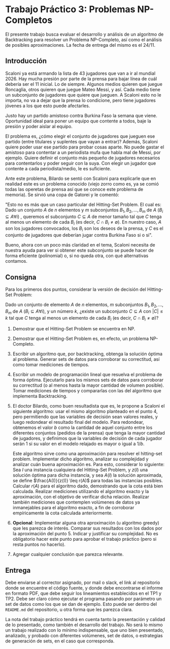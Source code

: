 # Trabajo Práctico 3: Problemas NP-Completos
El presente trabajo busca evaluar el desarrollo y análisis de un algoritmo de Backtracking para resolver un Problema NP-Completo, así como el análisis de posibles aproximaciones. La fecha de entrega del mismo es el 24/11.

## Introducción
Scaloni ya está armando la lista de 43 jugadores que van a ir al mundial 2026. Hay mucha presión por parte de la prensa para bajar línea de cuál debería ser el 11 inicial. Lo de siempre. Algunos medios quieren que juegue Roncaglia, otros quieren que juegue Mateo Messi, y así. Cada medio tiene un subconjunto de jugadores que quiere que jueguen. A Scaloni esto no le importa, no va a dejar que la prensa lo condicione, pero tiene jugadores jóvenes a los que esto puede afectarles.

Justo hay un partido amistoso contra Burkina Faso la semana que viene. Oportunidad ideal para poner un equipo que contente a todos, baje la presión y poder aislar al equipo.

El problema es, ¿cómo elegir el conjunto de jugadores que jueguen ese partido (entre titulares y suplentes que vayan a entrar)? Además, Scaloni quiere poder usar ese partido para probar cosas aparte. No puede gastar el amistoso para contentar a un periodista mufa que habla mal de Messi, por ejemplo. Quiere definir el conjunto más pequeño de jugadores necesarios para contentarlos y poder seguir con la suya. Con elegir un jugador que contente a cada periodista/medio, le es suficiente.

Ante este problema, Bilardo se sentó con Scaloni para explicarle que en realidad este es un problema conocido (viejo zorro como es, ya se comió todas las operetas de prensa así que se conoce este problema de memoria). Se sirvió una copa de Gatorei y le comentó:

"Esto no es más que un caso particular del Hitting-Set Problem. El cual es: Dado un conjunto 
$A$ de $n$ elementos y $m$ subconjuntos $B_1, B_2, ..., B_m$ de $A$
($B_i \subseteq A \forall i$) , queremos el subconjunto $C \subseteq A$ de menor tamaño tal 
que $C$ tenga al menos un elemento de cada
$B_i$ (es decir, $C \cap B_i \neq \emptyset$). En nuestro caso, $A$ son los jugadores 
convocados, los $B_i$ son los deseos de la
prensa, y $C$ es el conjunto de jugadores que deberían jugar contra Burkina Faso 
si o si". 

Bueno, ahora con un poco más claridad en el tema, Scaloni necesita de nuestra 
ayuda para ver si obtener este subconjunto se puede hacer de forma eficiente 
(polinomial) o, si no queda otra, con qué alternativas contamos.

## Consigna

Para los primeros dos puntos, considerar la versión de decisión del Hitting-Set Problem:

Dado un conjunto de elemento $A$ de $n$ elementos, $m$ subconjuntos $B_1, B_2, ..., B_m$ de $A$
($B_i \subseteq A \forall i$), y un número $k$, ¿existe un subconjunto $C \subseteq A$ con $|C| \leq k$ tal que $C$ tenga al menos un elemento de cada $B_i$ (es decir, 
$C \cap B_i \neq \emptyset$)?

1. 	Demostrar que el Hitting-Set Problem se encuentra en NP.

2. 	Demostrar que el Hitting-Set Problem es, en efecto, un problema NP-Completo. 

3. 	Escribir un algoritmo que, por backtracking, obtenga la solución óptima al problema. 
	Generar sets de datos para corroborar su correctitud, así como tomar mediciones de tiempos. 

4. 	Escribir un modelo de programación lineal que resuelva el problema de forma óptima. Ejecutarlo
	para los mismos sets de datos para corroborar su correctitud (o al menos hasta la mayor cantidad
	de volumen posible). Tomar mediciones de tiempos
	y compararlas con las del algoritmo que implementa Backtracking. 

5. 	El doctor Bilardo, como buen resultadista que es, le propone a Scaloni el siguiente algoritmo:
 	usar el mismo algoritmo planteado en el punto 4, pero permitiendo que las variables de decisión
	sean valores reales, y luego redondear el resultado final del modelo. Para redondear, obtenemos el
	valor $b$ como la cantidad de aquel conjunto entre los diferentes conjuntos (pedidos de la prensa)
	que tenga la mayor cantidad de jugadores, y  definimos que la variables de decisión de cada jugador
	serán 1 si su valor en el modelo relajado es mayor o igual a $1/b$.
   
	Este algoritmo sirve como una aproximación para resolver el hitting-set problem. 
	Implementar dicho algoritmo, analizar su complejidad
	y analizar cuán buena aproximación es. Para esto, considerar lo siguiente: 
	Sea $I$ una instancia cualquiera del Hitting-Set Problem, y $z(I)$ una
	solución óptima para dicha instancia, y sea $A(I)$ la solución aproximada, 
	se define $\frac{A(I)}{z(I)} \leq r(A)$ para todas las instancias posibles. 
	Calcular $r(A)$ para el algoritmo dado, demostrando que la cota está bien
	calculada. Realizar mediciones utilizando el algoritmo exacto y la aproximación,
	con el objetivo de verificar dicha relación. Realizar también mediciones
	que contemplen volúmenes de datos ya inmanejables para el algoritmo exacto,
	a fin de corroborar empíricamente la cota calculada anteriormente. 

6.	**Opcional**: Implementar alguna otra aproximación (u algoritmo greedy) que 
	les parezca de interés. Comparar sus resultados con los dados por la aproximación 
	del punto 5. Indicar y justificar su complejidad. No es obligatorio
	hacer este punto para aprobar el trabajo práctico (pero si resta puntos no hacerlo).

7. 	Agregar cualquier conclusión que parezca relevante.

## Entrega

Debe enviarse al corrector asignado, por mail o slack, el link
al repositorio donde se encuentre el código fuente, y donde debe encontrarse
el informe en formato PDF, que debe seguir los lineamientos establecidos en el TP1 y TP2.
Debe ser claro cómo ejecutar el programa pasando por parámetro un set de datos como
los que se dan de ejemplo. Esto puede ser dentro del `README.md` del repositorio,
u otra forma que les parezca clara. 

La nota del trabajo práctico tendrá en cuenta tanto la presentación y calidad de lo presentado, 
como también el desarrollo del trabajo. No será lo mismo un trabajo realizado con lo mínimo
indispensable, que uno bien presentado, analizado, y probado con diferentes volúmenes, set de 
datos, o estrategias de generación de sets, en el caso que corresponda.